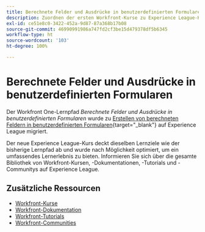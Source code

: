 ```yaml
---
title: Berechnete Felder und Ausdrücke in benutzerdefinierten Formularen
description: Zuordnen der ersten Workfront-Kurse zu Experience League-Kursen
exl-id: ce51e8c0-3422-452a-9d87-87a368b17b08
source-git-commit: 46990991986a747fd2cf3be15d479378df5b6345
workflow-type: ht
source-wordcount: '103'
ht-degree: 100%

---
```


# Berechnete Felder und Ausdrücke in benutzerdefinierten Formularen

Der Workfront One-Lernpfad *Berechnete Felder und Ausdrücke in benutzerdefinierten Formularen* wurde zu [Erstellen von berechneten Feldern in benutzerdefinierten Formularen](https://experienceleague.adobe.com/?recommended=Workfront-L-1-2022.1.calculatedfields&amp;lang=de){target="_blank"} auf Experience League migriert.

Der neue Experience League-Kurs deckt dieselben Lernziele wie der bisherige Lernpfad ab und wurde nach Möglichkeit optimiert, um ein umfassendes Lernerlebnis zu bieten. Informieren Sie sich über die gesamte Bibliothek von Workfront-Kursen, -Dokumentationen, -Tutorials und -Communitys auf Experience League.

## Zusätzliche Ressourcen

* [Workfront-Kurse](https://experienceleague.adobe.com/?lang=de&amp;Solution=Workfront#courses)
* [Workfront-Dokumentation](https://experienceleague.adobe.com/docs/workfront.html?lang=de)
* [Workfront-Tutorials](https://experienceleague.adobe.com/docs/workfront-learn/tutorials-workfront/home.html?lang=de)
* [Workfront-Communities](https://experienceleaguecommunities.adobe.com/t5/workfront/ct-p/workfront)
